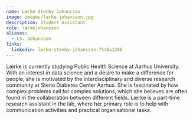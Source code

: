 ```yaml
---
name: Lærke Stenby Johansson
image: images/lærke-johansson.jpg
description: Student Assistant
role: lærkejohansson
aliases:
  - LS. Johansson
links:
  linkedin: lærke-stenby-johansson-7548a1206
---
```


Lærke is currently studying Public Health Science at  Aarhus University. With an interest in data science and a desire to make a difference for people, she is motivated by the interdisciplinary and diverse research community at Steno Diabetes Center Aarhus. She is fascinated by how complex problems call for complex solutions, which she believes are often found in the collaboration between different fields. Lærke is a part-time research assistant in the lab, where her primary role is to help with communication activities and practical organisational tasks.
